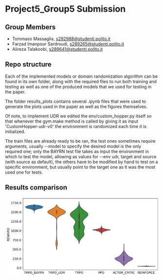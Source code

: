# Project5_Group5 Submission

## Group Members

- Tommaso Massaglia, s292988@studenti.polito.it
- Farzad Imanpour Sardroudi, s289265@studenti.polito.it
- Alireza Talakoobi, s289641@studenti.polito.it

## Repo structure

Each of the implemented models or domain randomization algorithm can be found in its own folder, along with the required files to run both training and testing as well as one of the produced models that we used for testing in the paper.

The folder results_plots contains several .ipynb files that were used to generate the plots used in the paper as well as the figures themselves.

Of note, to implement UDR we edited the env/custom_hopper.py itself so that whenever the gym.make method is called by giving it as input 'CustomHopper-udr-v0' the environment is randomized each time it is initialized.

The train files are already ready to be ran, the test ones sometimes require arguments, usually --model to specify the desired model is the only required one; only the BAYRN test file takes as input the environment in which to test the model, allowing as values for --env udr, target and source (with source as default), the others have to be modified by hand to test on a specific environment, but usually point to the target one as it was the most used one for tests.

## Results comparison

<img src='https://github.com/AlirezaTalakoobi/sim2real_rl_robotics_mldl_22/blob/main/results_plots/modelcomp.png?raw=true' style="background-color: white;">